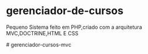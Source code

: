 # gerenciador-de-cursos

Pequeno Sistema feito em PHP,criado com a arquitetura MVC,DOCTRINE,HTML E CSS

#   g e r e n c i a d o r - c u r s o s - m v c  
 